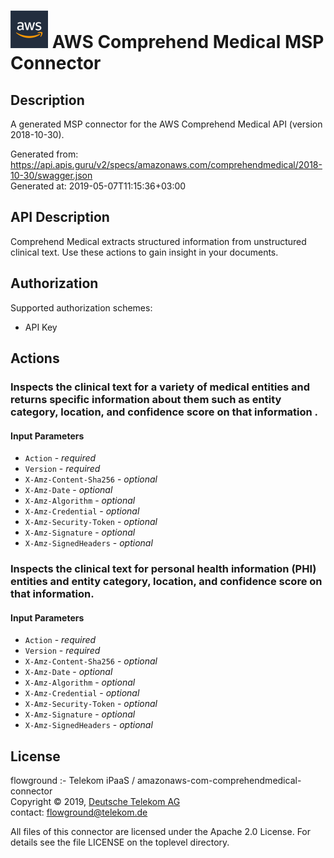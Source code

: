 # ![LOGO](logo.png) AWS Comprehend Medical MSP Connector

## Description

A generated MSP connector for the AWS Comprehend Medical API (version 2018-10-30).

Generated from: https://api.apis.guru/v2/specs/amazonaws.com/comprehendmedical/2018-10-30/swagger.json<br/>
Generated at: 2019-05-07T11:15:36+03:00

## API Description

 Comprehend Medical extracts structured information from unstructured clinical text. Use these actions to gain insight in your documents. 

## Authorization

Supported authorization schemes:
- API Key
## Actions

### Inspects the clinical text for a variety of medical entities and returns specific information about them such as entity category, location, and confidence score on that information .

#### Input Parameters
* `Action` - _required_
* `Version` - _required_
* `X-Amz-Content-Sha256` - _optional_
* `X-Amz-Date` - _optional_
* `X-Amz-Algorithm` - _optional_
* `X-Amz-Credential` - _optional_
* `X-Amz-Security-Token` - _optional_
* `X-Amz-Signature` - _optional_
* `X-Amz-SignedHeaders` - _optional_

### Inspects the clinical text for personal health information (PHI) entities and entity category, location, and confidence score on that information.

#### Input Parameters
* `Action` - _required_
* `Version` - _required_
* `X-Amz-Content-Sha256` - _optional_
* `X-Amz-Date` - _optional_
* `X-Amz-Algorithm` - _optional_
* `X-Amz-Credential` - _optional_
* `X-Amz-Security-Token` - _optional_
* `X-Amz-Signature` - _optional_
* `X-Amz-SignedHeaders` - _optional_

## License

flowground :- Telekom iPaaS / amazonaws-com-comprehendmedical-connector<br/>
Copyright © 2019, [Deutsche Telekom AG](https://www.telekom.de)<br/>
contact: flowground@telekom.de

All files of this connector are licensed under the Apache 2.0 License. For details
see the file LICENSE on the toplevel directory.
